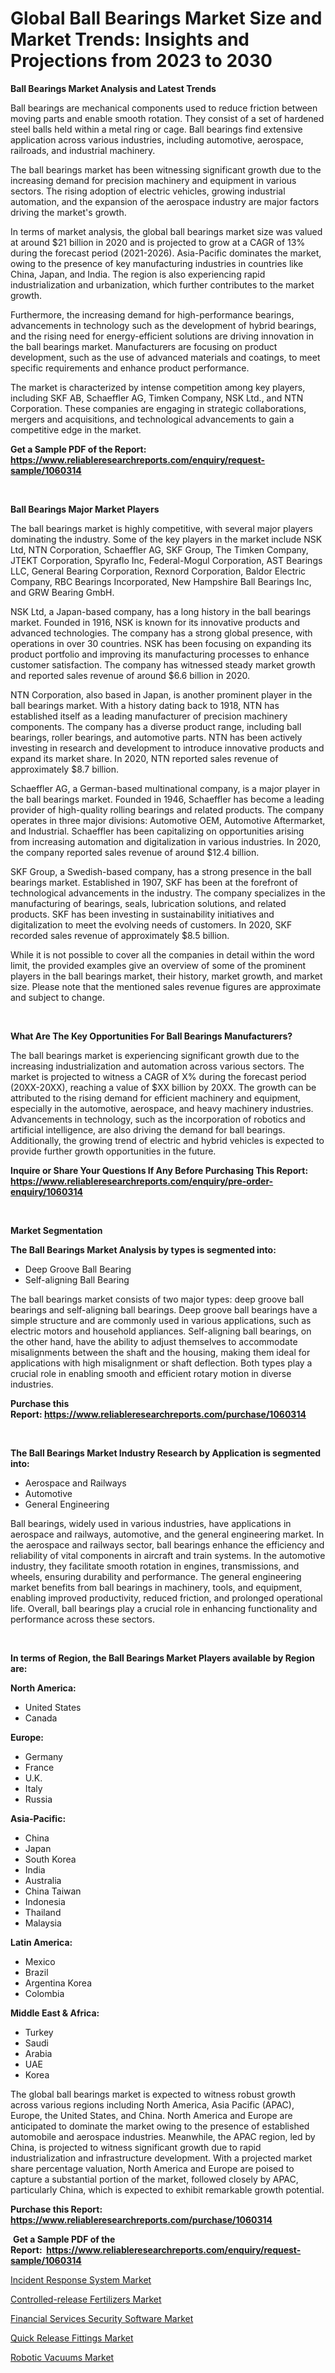 <p><h1>Global Ball Bearings Market Size and Market Trends: Insights and Projections from 2023 to 2030</h1></p><p><strong>Ball Bearings Market Analysis and Latest Trends</strong></p>
<p><p>Ball bearings are mechanical components used to reduce friction between moving parts and enable smooth rotation. They consist of a set of hardened steel balls held within a metal ring or cage. Ball bearings find extensive application across various industries, including automotive, aerospace, railroads, and industrial machinery.</p><p>The ball bearings market has been witnessing significant growth due to the increasing demand for precision machinery and equipment in various sectors. The rising adoption of electric vehicles, growing industrial automation, and the expansion of the aerospace industry are major factors driving the market's growth.</p><p>In terms of market analysis, the global ball bearings market size was valued at around $21 billion in 2020 and is projected to grow at a CAGR of 13% during the forecast period (2021-2026). Asia-Pacific dominates the market, owing to the presence of key manufacturing industries in countries like China, Japan, and India. The region is also experiencing rapid industrialization and urbanization, which further contributes to the market growth.</p><p>Furthermore, the increasing demand for high-performance bearings, advancements in technology such as the development of hybrid bearings, and the rising need for energy-efficient solutions are driving innovation in the ball bearings market. Manufacturers are focusing on product development, such as the use of advanced materials and coatings, to meet specific requirements and enhance product performance.</p><p>The market is characterized by intense competition among key players, including SKF AB, Schaeffler AG, Timken Company, NSK Ltd., and NTN Corporation. These companies are engaging in strategic collaborations, mergers and acquisitions, and technological advancements to gain a competitive edge in the market.</p></p>
<p><strong>Get a Sample PDF of the Report:&nbsp; <a href="https://www.reliableresearchreports.com/enquiry/request-sample/1060314">https://www.reliableresearchreports.com/enquiry/request-sample/1060314</a></strong></p>
<p>&nbsp;</p>
<p><strong>Ball Bearings Major Market Players</strong></p>
<p><p>The ball bearings market is highly competitive, with several major players dominating the industry. Some of the key players in the market include NSK Ltd, NTN Corporation, Schaeffler AG, SKF Group, The Timken Company, JTEKT Corporation, Spyraflo Inc, Federal-Mogul Corporation, AST Bearings LLC, General Bearing Corporation, Rexnord Corporation, Baldor Electric Company, RBC Bearings Incorporated, New Hampshire Ball Bearings Inc, and GRW Bearing GmbH.</p><p>NSK Ltd, a Japan-based company, has a long history in the ball bearings market. Founded in 1916, NSK is known for its innovative products and advanced technologies. The company has a strong global presence, with operations in over 30 countries. NSK has been focusing on expanding its product portfolio and improving its manufacturing processes to enhance customer satisfaction. The company has witnessed steady market growth and reported sales revenue of around $6.6 billion in 2020.</p><p>NTN Corporation, also based in Japan, is another prominent player in the ball bearings market. With a history dating back to 1918, NTN has established itself as a leading manufacturer of precision machinery components. The company has a diverse product range, including ball bearings, roller bearings, and automotive parts. NTN has been actively investing in research and development to introduce innovative products and expand its market share. In 2020, NTN reported sales revenue of approximately $8.7 billion.</p><p>Schaeffler AG, a German-based multinational company, is a major player in the ball bearings market. Founded in 1946, Schaeffler has become a leading provider of high-quality rolling bearings and related products. The company operates in three major divisions: Automotive OEM, Automotive Aftermarket, and Industrial. Schaeffler has been capitalizing on opportunities arising from increasing automation and digitalization in various industries. In 2020, the company reported sales revenue of around $12.4 billion.</p><p>SKF Group, a Swedish-based company, has a strong presence in the ball bearings market. Established in 1907, SKF has been at the forefront of technological advancements in the industry. The company specializes in the manufacturing of bearings, seals, lubrication solutions, and related products. SKF has been investing in sustainability initiatives and digitalization to meet the evolving needs of customers. In 2020, SKF recorded sales revenue of approximately $8.5 billion.</p><p>While it is not possible to cover all the companies in detail within the word limit, the provided examples give an overview of some of the prominent players in the ball bearings market, their history, market growth, and market size. Please note that the mentioned sales revenue figures are approximate and subject to change.</p></p>
<p>&nbsp;</p>
<p><strong>What Are The Key Opportunities For Ball Bearings Manufacturers?</strong></p>
<p><p>The ball bearings market is experiencing significant growth due to the increasing industrialization and automation across various sectors. The market is projected to witness a CAGR of X% during the forecast period (20XX-20XX), reaching a value of $XX billion by 20XX. The growth can be attributed to the rising demand for efficient machinery and equipment, especially in the automotive, aerospace, and heavy machinery industries. Advancements in technology, such as the incorporation of robotics and artificial intelligence, are also driving the demand for ball bearings. Additionally, the growing trend of electric and hybrid vehicles is expected to provide further growth opportunities in the future.</p></p>
<p><strong>Inquire or Share Your Questions If Any Before Purchasing This Report: <a href="https://www.reliableresearchreports.com/enquiry/pre-order-enquiry/1060314">https://www.reliableresearchreports.com/enquiry/pre-order-enquiry/1060314</a></strong></p>
<p>&nbsp;</p>
<p><strong>Market Segmentation</strong></p>
<p><strong>The Ball Bearings Market Analysis by types is segmented into:</strong></p>
<p><ul><li>Deep Groove Ball Bearing</li><li>Self-aligning Ball Bearing</li></ul></p>
<p><p>The ball bearings market consists of two major types: deep groove ball bearings and self-aligning ball bearings. Deep groove ball bearings have a simple structure and are commonly used in various applications, such as electric motors and household appliances. Self-aligning ball bearings, on the other hand, have the ability to adjust themselves to accommodate misalignments between the shaft and the housing, making them ideal for applications with high misalignment or shaft deflection. Both types play a crucial role in enabling smooth and efficient rotary motion in diverse industries.</p></p>
<p><strong>Purchase this Report:&nbsp;<a href="https://www.reliableresearchreports.com/purchase/1060314">https://www.reliableresearchreports.com/purchase/1060314</a></strong></p>
<p>&nbsp;</p>
<p><strong>The Ball Bearings Market Industry Research by Application is segmented into:</strong></p>
<p><ul><li>Aerospace and Railways</li><li>Automotive</li><li>General Engineering</li></ul></p>
<p><p>Ball bearings, widely used in various industries, have applications in aerospace and railways, automotive, and the general engineering market. In the aerospace and railways sector, ball bearings enhance the efficiency and reliability of vital components in aircraft and train systems. In the automotive industry, they facilitate smooth rotation in engines, transmissions, and wheels, ensuring durability and performance. The general engineering market benefits from ball bearings in machinery, tools, and equipment, enabling improved productivity, reduced friction, and prolonged operational life. Overall, ball bearings play a crucial role in enhancing functionality and performance across these sectors.</p></p>
<p>&nbsp;</p>
<p><strong>In terms of Region, the Ball Bearings Market Players available by Region are:</strong></p>
<p>
    <p> <strong> North America: </strong>
        <ul>
            <li>United States</li>
            <li>Canada</li>
        </ul>
        </p> 
    <p> <strong> Europe: </strong>
        <ul>
            <li>Germany</li>
            <li>France</li>
            <li>U.K.</li>
            <li>Italy</li>
            <li>Russia</li>
        </ul>
        </p> 
    <p> <strong> Asia-Pacific: </strong>
        <ul>
            <li>China</li>
            <li>Japan</li>
            <li>South Korea</li>
            <li>India</li>
            <li>Australia</li>
            <li>China Taiwan</li>
            <li>Indonesia</li>
            <li>Thailand</li>
            <li>Malaysia</li>
        </ul>
        </p> 
    <p> <strong> Latin America: </strong>
        <ul>
            <li>Mexico</li>
            <li>Brazil</li>
            <li>Argentina Korea</li>
            <li>Colombia</li>
        </ul>
        </p> 
    <p> <strong> Middle East & Africa: </strong>
        <ul>
            <li>Turkey</li>
            <li>Saudi</li>
            <li>Arabia</li>
            <li>UAE</li>
            <li>Korea</li>
        </ul>
    </p>
    </p>
<p><p>The global ball bearings market is expected to witness robust growth across various regions including North America, Asia Pacific (APAC), Europe, the United States, and China. North America and Europe are anticipated to dominate the market owing to the presence of established automobile and aerospace industries. Meanwhile, the APAC region, led by China, is projected to witness significant growth due to rapid industrialization and infrastructure development. With a projected market share percentage valuation, North America and Europe are poised to capture a substantial portion of the market, followed closely by APAC, particularly China, which is expected to exhibit remarkable growth potential.</p></p>
<p><strong>Purchase this Report: <a href="https://www.reliableresearchreports.com/purchase/1060314">https://www.reliableresearchreports.com/purchase/1060314</a></strong></p>
<p>&nbsp;<strong>Get a Sample PDF of the Report:&nbsp;&nbsp;<a href="https://www.reliableresearchreports.com/enquiry/request-sample/1060314">https://www.reliableresearchreports.com/enquiry/request-sample/1060314</a></strong></p>
<p><strong></strong></p>
<p><p><a href="https://medium.com/@orlohagenes/incident-response-system-market-size-cagr-trends-2024-2030-3708e187538b">Incident Response System Market</a></p><p><a href="https://github.com/mabutironaldo/Market-Research-Report-List-1/blob/main/controlled-release-fertilizers-market.md">Controlled-release Fertilizers Market</a></p><p><a href="https://medium.com/@candiceveum/financial-services-security-software-market-size-cagr-trends-2024-2030-54abd20e791d">Financial Services Security Software Market</a></p><p><a href="https://www.linkedin.com/pulse/quick-release-fittings-market-size-growth-forecast-from-c6cqc/">Quick Release Fittings Market</a></p><p><a href="https://github.com/lbird53714/Market-Research-Report-List-1/blob/main/robotic-vacuums-market.md">Robotic Vacuums Market</a></p></p>